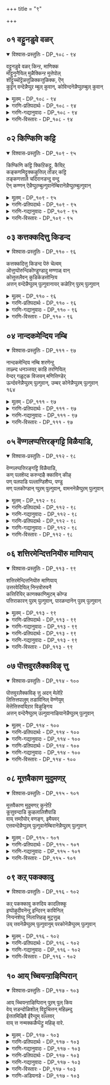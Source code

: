 +++
title = "९"

+++

## ०१  वट्टुनडुवे वळर्

<details open><summary>विश्वास-प्रस्तुतिः - DP_१०८ - ९४</summary>

वट्टुनडुवे वळर् किन्ऱ, माणिक्क  
मॊट्टुनुनैयिल् मुळैक्किन्ऱ मुत्तेपोल्  
शॊट्टुच्चॊट्टॆन्नत्तुळिक्कत्तुळिक्क, ऎन्  
कुट्टन् वन्दॆन्नैप्पुऱ म्बुल् कुवान्, कोविन्दनॆन्नैप्पुऱम्बुल् कुवान्
</details>

<details><summary>मूलम् - DP_१०८ - ९४</summary>

वट्टुनडुवे वळर् किन्ऱ, माणिक्क  
मॊट्टुनुनैयिल् मुळैक्किन्ऱ मुत्तेपोल्  
शॊट्टुच्चॊट्टॆन्नत्तुळिक्कत्तुळिक्क, ऎन्  
कुट्टन् वन्दॆन्नैप्पुऱ म्बुल् कुवान्, कोविन्दनॆन्नैप्पुऱम्बुल् कुवान्
</details>

<details><summary>गरणि-प्रतिपदार्थः - DP_१०८ - ९४</summary>

वट्टु=\(ऎरडु\)बीजगळ, नडुवे=नडुवल्लि, वळर् किन्ऱ= बॆळॆयुत्तिरुव, माणिक्कम्=माणिक्यद, मॊट्टु=मॊग्गिन, नुनैयिल्=तुदियल्लि, मुळैक्किन्ऱ=उदयिसुव\(मॊळॆयुव\), मुत्ते पोल्= मुत्तिन हागॆ, चॊट्टु,चॊट्टु ऎन्ऱु=चॊट् चॊट् ऎन्दु, तुळिक्कत्तुळिक्क=हनिगळु ऒन्दॊन्दागि बन्दु निल्लुत्तिरुव हागॆये, ऎन्=नन्न, कुट्टन्=मगनु, वन्दु=बन्दु, ऎन्नै=नन्नन्नु, पुऱम्=बॆन्नल्लि बन्दु, पुल्गुवान्=कट्टिकॊळ्ळूत्तानॆ, कोविन्दन्=गोविन्दनु, ऎन्नै=नन्नन्नु, पुऱम्= पक्कदल्लि बन्दु, पुल्गुवान्=अप्पिकॊळ्ळुत्तानॆ.
</details>

<details><summary>गरणि-गद्यानुवादः - DP_१०८ - ९४</summary>

ऎरडु बीजगळ नडुवल्लि बॆळॆयुत्तिरुव माणिक्यद मॊग्गिन तुदियल्लि मुत्तिनहागॆ मॊळॆयुत्ता चॊट्टु चॊट्टागि हनिगळु बन्दु निल्लुत्तिरुव हागॆये नन्न मगनु नन्नन्नु बॆन्नकडॆबन्दु नन्नन्नु अप्पिकॊळ्ळुत्तानॆ. नन्न गोविन्दनु पक्कदल्लि बन्दु अप्पिकॊळ्ळुत्तानॆ.\(१\)
</details>

<details><summary>गरणि-विस्तारः - DP_१०८ - ९४</summary>

तायन्दिरिगॆ तम्म मुद्दु मगन गुह्यलाञ्छनवन्नु नोडि नलियुवुदक्कॆ आनन्दवो हेगो\! बालकृष्णन विषयदल्लन्तू यशोदॆगॆ हागॆ माडुवुदरल्लि अमितानन्द. पुट्टदाद ऎरडु बीजगळ नडुवॆ सुन्दरवाद माणिक्यद बण्णद हूमॊग्गिनन्तॆ इदॆ अवन आ गण्डुगुरुतु\! अदर तुदियल्लि मुत्तिन हनियन्तॆ तॊट्टु तॊट्टागि मूत्र उण्टागुत्तिदॆ. मगुवाद अवनिगॆ अदु स्वाभाविक, हागॆ अदु ऒसरि बरुत्तिरुव हागॆये, हिन्दुगडॆयिन्दलो पक्कगळिन्दलो अवनु ओडि बन्दु तन्नन्नु बिगिदप्पिकॊळ्ळबेकॆन्दु यशोदॆय हिरियाशॆ.

कृष्णनिगॆ “गोविन्द” नॆम्ब हॆसरु इन्द्रनिन्द बन्दद्दु. गोवर्धन गिरियन्नु ऎत्तिहिडिदु, गोवुगळन्नू गोपालकरन्नू देवेन्द्रन कडुकोपद फलवाद एळुदिनगळ बिडद बिरुसुमळॆयिन्द रक्षिसिदनल्लवे, बालकृष्ण. अदन्नु कण्ड इन्द्रनु नाचि

१६२

कृष्णन बळिगॆ बन्दु क्षमॆ बेडि, “गोविन्द” पट्टवन्नु विजृम्भणॆयिन्द कट्टिदनु.
</details>

## ०२  किण्किणि कट्टि

<details open><summary>विश्वास-प्रस्तुतिः - DP_१०९ - ९५</summary>

किण्किणि कट्टि क्किऱिकट्टु, कैयिऱ्  
कङ्कणमिट्टुक्कऴुत्तिल् तॊडर् कट्टि  
तङ्कणत्ताले चदिरानडन्दु वन्दु  
ऎन् कण्णन् ऎन्नैप्पुऱम्बुल्गुवानॆम्बिरानॆन्नैप्पुऱम्बुल्गुवान्
</details>

<details><summary>मूलम् - DP_१०९ - ९५</summary>

किण्किणि कट्टि क्किऱिकट्टु, कैयिऱ्  
कङ्कणमिट्टुक्कऴुत्तिल् तॊडर् कट्टि  
तङ्कणत्ताले चदिरानडन्दु वन्दु  
ऎन् कण्णन् ऎन्नैप्पुऱम्बुल्गुवानॆम्बिरानॆन्नैप्पुऱम्बुल्गुवान्
</details>

<details><summary>गरणि-प्रतिपदार्थः - DP_१०९ - ९५</summary>

किण् किणी कट्टि= किरुगण्टॆगळन्नु कट्टिकॊण्डु, किऱि कट्टि= मुङ्गैयल्लि हवळद सरवन्नु कट्टि, कङ्कणं कट्टि= तोळुगळिगॆ तोळ्बळॆगळन्नु तॊट्टु, कऴुत्तिल्=कत्तिनल्लि, तॊडर् कट्टि= सरपणियन्नु \(हारवन्नु\)धरिसि, तम्=तन्न, कनत्ताले= घनतॆयिन्द कूडि, ऎन्=नन्न, कण्णन्=कृष्णनु, चदिरा= अपूर्व सॊबगिनिन्द, नडन्दु=नडॆदु, वन्दु=बन्दु, ऎन्नै= नन्नन्नु, पुऱम्=हिम्भागदिन्द, पुल्गुवान्=अप्पिकॊळ्ळुत्तानॆ, ऎन् पिरान्=नन्न स्वामियु, ऎन्नै= नन्नन्नु, पुऱम्= पक्कगळिन्द, पुल्गुवान्=अप्पिकॊळ्ळुत्तानॆ.
</details>

<details><summary>गरणि-गद्यानुवादः - DP_१०९ - ९५</summary>

किरुगण्टॆगळन्नु नडुविनल्लि कट्टिकॊण्डु, मुङ्गैयल्लि हवळद सरवन्नुकट्टिकॊण्डु, तोळुगळीगॆ तोळ्बळॆगळन्नु तॊट्टु, कत्तिनल्लि सरपणिय सरवन्नु धरिसि, इवुगळ जॊतॆगॆ तन्न घनतॆयिन्द कूडि, नन्न कृष्णनु अपूर्व सॊबगिनिन्द नडॆदुबन्दु नन्नन्नु हिम्भागदिन्द अप्पिकॊळ्ळुत्तानॆ, नन्न स्वामियु पक्कगळिन्द बन्दु अप्पिकॊळ्ळुत्तानॆ. \(२\)
</details>

<details><summary>गरणि-विस्तारः - DP_१०९ - ९५</summary>

मुद्दु मगनिगॆ ऎष्टुबगॆयल्लि अलङ्कार माडि नोडिदरू तीरदु. आभरणगळन्नु धरिसिद अवनु नडॆदु बरुत्तिद्दरॆ, अदे ऒन्दु हॆम्मॆय नोट. अवन नडगॆयल्लि ऒन्दु घनतॆयू सेरिदरॆ, आ तायिगॆ अदॆष्टु हितवो, ऎष्टु हिग्गो, ऎष्टु आनन्दवो\!

१६३
</details>

## ०३  कत्तक्कदित्तु किडन्द

<details open><summary>विश्वास-प्रस्तुतिः - DP_११० - ९६</summary>

कत्तक्कदित्तु किडन्द पॆरुं चॆल्वम्   
ऒत्तुप्पॊरुन्दिकॊण्डुण्डादु मण्णाळ् वान्  
कॊत्तुत्तलैवन् कुडिकॆडत्तोन्ऱिय  
अत्तन् वन्दॆन्नैप्पुऱम् पुल्गुवानायर् कळेऱिन् पुऱम् पुल्गुवान्
</details>

<details><summary>मूलम् - DP_११० - ९६</summary>

कत्तक्कदित्तु किडन्द पॆरुं चॆल्वम्   
ऒत्तुप्पॊरुन्दिकॊण्डुण्डादु मण्णाळ् वान्  
कॊत्तुत्तलैवन् कुडिकॆडत्तोन्ऱिय  
अत्तन् वन्दॆन्नैप्पुऱम् पुल्गुवानायर् कळेऱिन् पुऱम् पुल्गुवान्
</details>

<details><summary>गरणि-प्रतिपदार्थः - DP_११० - ९६</summary>

पॆरु=विपुलवाद, शॆल्वम्=ऐश्वर्यवन्नु, ऒत्तु=ऒट्टागि, पॊरुन्दिक्कॊण्डु=हॊन्दिकॊण्डु, उण्णादु= अनुभविसदॆये, कत्तक्कदित्तु= किरिचाडि, गर्वदिन्द मातिगॆ ऒप्पदन्तॆ, किडन्द=इद्द, मण्=भूमियन्नु, आळ् वान्=आळुववन, कॊत्तु=समूहक्कॆ, तलैवन्=यजमाननाद दुर्योधन, कुडि=वंशवॆल्ल, कॆड= नाशवागुवन्तॆ, तोन्ऱिय=अवतरिसिद, अत्तन्=स्वामियु, वन्दु=बन्दु, ऎन्नै=नन्नन्नु, पुऱम्=हिन्दिनिन्द, पुल्गुवान्=अप्पिकॊळ्ळुत्तानॆ, आयर् कळ्=गोवळर, एऱु=गण्डु, ऎन्=नन्न, पुऱम्=पक्कगळिन्द, पुल्गुवान्=अप्पिकॊळ्ळुत्तानॆ.
</details>

<details><summary>गरणि-गद्यानुवादः - DP_११० - ९६</summary>

विपुलवाद ऐश्वर्यवन्नु ऒट्टागि हॊन्दिकॊण्डु अनुभविसदॆये गर्वदिन्द किरिचाडि मातिगॆ ऒप्पदन्तॆ इद्द भूमियन्नाळुववर समूहक्कॆ ऒडॆयनाद दुर्योधनन वंशवॆल्ल नाशवागुवन्तॆ अवतरिसिद स्वामियु बन्दु नन्नन्नु हिन्दिनिन्द अप्पिकॊळ्ळुत्तानॆ; गोवळर गण्डु नन्न पक्कगळिन्द अप्पिकॊळ्ळूत्तानॆ.\(३\)
</details>

<details><summary>गरणि-विस्तारः - DP_११० - ९६</summary>

पान्दवरू कौरवरू अण्णतम्मन्दिर मक्कळू.ऎल्लरू ऒट्टिगिद्दु, विपुलवाद राज्यवन्नु समनागि पडॆदु अनुभविसिरॆन्दु, श्रीकृष्ण पाण्डवर राजदूतनागि नल्नुडि नुडिद. सन्धि माडिकॊण्डु सुखवागिरि ऎन्द. न्याय मत्तु धर्ममार्गवन्नु हिडियिरि ऎन्दु बोधिसिद. गर्वदिन्द बीगिद्द दुर्योधन यावुदक्कू सॊप्पु हाकलिल्ल. कृष्णनन्ने अवमानगॊळिसलॆत्निसिद. सन्धियत्नमुरियितु. भारतयुद्ध तॊडगितु. दुर्योधनन वंशवे निर्नामवायितु. न्यायबाहिररिगू, धर्मरहितरिगू ऎन्दिगू हितविल्ल; ऎन्दिद्दरू सत्यधर्मगळिगे जय ऎन्दु ऎत्ति तोरिसुव निदर्शन महाभारतकतॆ. भगवन्तने अदर नियन्त्रक.
</details>

## ०४  नान्दकमेन्दिय नम्बि

<details open><summary>विश्वास-प्रस्तुतिः - DP_१११ - ९७</summary>

नान्दकमेन्दिय नम्बि शरणॆन्ऱु  
ताऴ्न्द धनञ्जयऱ् काहि तरणियिल्  
वेन्दर् गळुट्क विजयन् मणित्तिण्डेर्  
ऊर्न्दवनॆन्नैप्पुऱम् पुल्गुवान्, उम्बर् कोनॆन्नैप्पुऱम् पुल्गुवान्  
१६४
</details>

<details><summary>मूलम् - DP_१११ - ९७</summary>

नान्दकमेन्दिय नम्बि शरणॆन्ऱु  
ताऴ्न्द धनञ्जयऱ् काहि तरणियिल्  
वेन्दर् गळुट्क विजयन् मणित्तिण्डेर्  
ऊर्न्दवनॆन्नैप्पुऱम् पुल्गुवान्, उम्बर् कोनॆन्नैप्पुऱम् पुल्गुवान्  
१६४
</details>

<details><summary>गरणि-प्रतिपदार्थः - DP_१११ - ९७</summary>

नान्दकम्=नन्दकवन्नु, एन्दिय=धरिसिद, नम्बि=रक्षकने\(स्वामिये\), शरण्=शरणु, ऎन्ऱु=ऎन्दु, ताऴ्न्द=तलॆबागिसिद, धनञ्जयऱ् कु= धनञ्जयनिगॆ, आहि=सहायकनागि, तरणियिल्=भूमिय मेलॆ, वेन्दर् कळ्=राजरुगळु, उट्क=अञ्जि, नाचुवन्तॆ, विजयन्=विजयन, मणि=रत्नखचितवाद, तिण्=शक्तियिन्द कूडिद, तेर्= रथवन्नु, ऊर्न्दवन्=नडसिदवनु, ऎन्नै=नन्नन्नु, पुऱम्=हिन्दिनिन्द, पुल्गुवान्=अप्पिकॊळ्ळुत्तानॆ, उम्बर्=अमरर, कोन्=ऒडॆयनु, ऎन्नै=नन्नन्नु, पुऱम्=पक्कॆगळिन्द, पुल्गुवान्=अप्पिकॊळ्ळुत्तानॆ.
</details>

<details><summary>गरणि-गद्यानुवादः - DP_१११ - ९७</summary>

नन्दकवन्नु धरिसिद रक्षकने, शरणु ऎन्दु तलॆबागिसिद धनञ्जयनिगॆ सहायकनागि भूमिय मेलॆ राजरुगळु अञ्जिनाचुवन्तॆ विजयन रत्नखचितवाद बलिष्ठवाद रथवन्नु नडसिदवनु नन्नन्नु हिन्दिनिन्द बन्दु अप्पिकॊळ्ळुत्तानॆ; अमरर ऒडॆयनु नन्नन्नु पक्कगळिन्द बन्दु अप्पिकॊळ्ळुत्तानॆ.\(४\)
</details>

<details><summary>गरणि-विस्तारः - DP_१११ - ९७</summary>

महाभारत युद्धमॊदलागुवुदक्कॆ मुञ्चॆ, ऎरडु पक्षद सैन्यगळु ऎल्ल रीतियल्लू अणियागिद्दवु. धनञ्जयनॆन्निसिकॊण्डिद्द कॆच्चॆदॆय अर्जुन युद्ध काळगक्कॆ बन्द. हिरियरु, बन्धुगळू,मित्ररु होराडलु ऎदुरागि निन्तिरुवुदन्नु कण्डु भ्रमिसिद. अञ्जिद; मैबॆवरितु; गाण्डीव कैयिन्द जारितु. दारिकाणदायितु. आग भगवन्तनल्लि शरणाद. स्वामी शरणादॆ\!रक्षिसु\!”ऎन्दु तलॆबागि बेडिद. ऒडनॆये भगवन्त अनुग्रहिसिद. सारथ्यवन्नु नडॆसिद. अवनिगॆ तन्न रक्षणॆ ऒदगिसिद. अदरिन्द अवनु विजयनाद. ऎदुरिसिदवरॆल्लरू नाचिदरु,अञ्जिदरु, मडिदरु. शरणागत रक्षकनल्लवे भगवन्त\!.
</details>

## ०५  वॆण्गलप्पत्तिरङ्गट्टि विळैयाडि,

<details open><summary>विश्वास-प्रस्तुतिः - DP_११२ - ९८</summary>

वॆण्गलप्पत्तिरङ्गट्टि विळैयाडि,  
कण् पलशॆय्द करुन्दऴै क्काविन् कीऴ्  
पण् पलपाडि पल्लाण्डिशैप्प, पण्डु  
मण् पलकॊण्डान् प्पुऱम् पुल्गुवान्, वामननॆन्नैप्पुऱम् पुल्गुवान्
</details>

<details><summary>मूलम् - DP_११२ - ९८</summary>

वॆण्गलप्पत्तिरङ्गट्टि विळैयाडि,  
कण् पलशॆय्द करुन्दऴै क्काविन् कीऴ्  
पण् पलपाडि पल्लाण्डिशैप्प, पण्डु  
मण् पलकॊण्डान् प्पुऱम् पुल्गुवान्, वामननॆन्नैप्पुऱम् पुल्गुवान्
</details>

<details><summary>गरणि-प्रतिपदार्थः - DP_११२ - ९८</summary>

पण्डु=हिन्दॆ ऒन्दु कालदल्लि , मण्=लोकगळु, हलवन्नु, कॊण्डान्=अळॆदुकॊण्डवनु, ईग, वॆळ्=थळथळिसुव, कलम्=आभरणगळन्नु, पत्तिरम्=चॆन्नागि\(ऎच्चरिकॆयिन्द\), कट्टि=तॊट्टुकॊण्डु, विळॆयाडि=आटवाडि, कण् पलशॆय्द=कण्णुगळुळ्ळ अनेक नविलुगरिगळिन्द माडिद, काविन् कीऴ्=\(कॊडॆय\)नॆरळिनल्लि
</details>

<details><summary>गरणि-गद्यानुवादः - DP_११२ - ९८</summary>

१६५
</details>

<details><summary>गरणि-प्रतिपदार्थः - DP_११२ - ९८</summary>

करुदु=मनस्सिन आशॆ आकाङ्क्षॆगळन्नु, अऴै=कूगि करॆदु, पल=अनेक, पण्=कार्यगळन्नुम् पाडि=नडसि, पल्लाण्डु=आशीर्वावन्नुम् इशैक्क= पडॆयतक्कवनु, पुऱम्=हिन्दिनिन्द, पुल्गुवान्= अप्पिकॊळ्ळुत्तानॆ, वामनन्=पुट्टवनादवनु\( वामननु\), ऎन्नै=नन्नन्नु, पुऱम्=पक्कगळिन्द, पुल्गुवान्= अप्पिकॊळ्ळुत्तानॆ.
</details>

<details><summary>गरणि-गद्यानुवादः - DP_११२ - ९८</summary>

हिन्दॆ ऒन्दु कालदल्लि हलवारु लोकगळन्नु अळॆदुकॊण्डवनाद त्रिविक्रमनु ईग थळथळिसुव आभरणगळन्नु चॆन्नागि तॊट्टुकॊण्डु, आटवाडि कण्णुगळुळ्ळ अनेक नविलुगरिगळिन्द माडिद कॊडॆय नॆरळिनल्लि मनस्सिन आशॆआकाङ्क्षॆगळन्नु कूगि करॆदु, हलवु कार्यगळन्नु नडसि, आशीर्वाद पडॆयतक्कवनाद कृष्णनु नन्नन्नु हिन्दिनिन्द अप्पिकॊळ्ळुत्तानॆ; पुट्टवनादवनु\(वामननु\)नन्नन्नु पक्कगळिन्द अप्पिकॊळ्ळुत्तानॆ. \(५\)
</details>

<details><summary>गरणि-विस्तारः - DP_११२ - ९८</summary>

वामननागि आटवाडिद नन्तरवे भगवन्तनु त्रिविक्रमनादद्दु. पुट्टवटुवागि बलिचक्रवर्तिय बळिगॆ ओलॆगरिय कॊडॆ हिडिदु बन्दु आशीर्वादवन्नु माडि, तन्न मनस्सिन आशॆ आकाङ्क्षॆगळाद मूरडि नॆलवन्नु दानमाडॆन्दु केळिद्दु. अनन्तर अवनु हलवु अद्भुत कार्यगळन्नु माडिद्दु, महत्तगै बॆळॆदु त्रिविक्रमनागि, तन्न ऎरडे हॆज्जॆगळिन्द हलवु लोकगळन्नु अळॆदुकॊण्डद्दु.

हागॆये कृष्णनू ईग पुट्टवनागि अलङ्कारमाडिकॊण्डु नविलुगरिय कॊडॆ हिडिदु , तन्न आशॆ आकाङ्क्षॆगळन्तॆये अनेक महत्कार्यगळन्नु नडसि त्रिविक्रमनादद्दु हाडिसिकॊण्डु, हॊगळिसिकॊण्डु आशीर्वाद पडॆदद्दु.
</details>

## ०६  शत्तिरमेन्दित्तनियॊरु माणियाय्

<details open><summary>विश्वास-प्रस्तुतिः - DP_११३ - ९९</summary>

शत्तिरमेन्दित्तनियॊरु माणियाय्  
उत्तरवेदियिल् निन्ऱवॊरुवनै  
कत्तिरियिर् काणक्काणिमुटम् कॊण्ड  
पत्तिराकारन् पुऱम् पुल्गुवान्, पारळन्दानॆन् पुऱम् पुल्गुवान्
</details>

<details><summary>मूलम् - DP_११३ - ९९</summary>

शत्तिरमेन्दित्तनियॊरु माणियाय्  
उत्तरवेदियिल् निन्ऱवॊरुवनै  
कत्तिरियिर् काणक्काणिमुटम् कॊण्ड  
पत्तिराकारन् पुऱम् पुल्गुवान्, पारळन्दानॆन् पुऱम् पुल्गुवान्
</details>

<details><summary>गरणि-प्रतिपदार्थः - DP_११३ - ९९</summary>

चत्तिरम्=कॊडॆयन्नु\(छत्रवन्नु\), एन्दि=हिडिदुकॊण्डु, तनि=ऒण्टियाद, ऒरु=ऒब्ब, माणियाय्=वटुवागि, उत्तर=उत्तरदिक्किगॆ अभिमुखवागिरुव, वेडियिल्=वेदिकॆय मेलॆ, निन्ऱ=कुळितिरुव, ऒरुवनै=ऒब्बन, कत्तिरियर्=क्षत्रियरॆल्लरू, काण=नोडुत्तिरुवन्तॆये,
</details>

<details><summary>गरणि-गद्यानुवादः - DP_११३ - ९९</summary>

१६६
</details>

<details><summary>गरणि-प्रतिपदार्थः - DP_११३ - ९९</summary>

काणि=भूमियन्नु, मुट्रम्=पूर्तियागि, कॊण्ड=तन्नदागि माडिकॊण्ड, पत्तिराकारन्=\(शाश्वतवाद\) दॊड्ड आकारवुळ्ळवनु, पुऱम्=हिन्दिनिन्द, पुल्गुवान्= अप्पिकॊळ्ळुत्तानॆ, पार्=भूमियन्नु, अळन्दान्=अळॆदवनु, ऎन्=नन्न, पुऱम्=पक्कगळिन्द, पुल्गुवान्= अप्पिकॊळ्ळुत्तानॆ
</details>

<details><summary>गरणि-गद्यानुवादः - DP_११३ - ९९</summary>

कॊडॆयन्नु हिडिदुकॊण्डु ऒण्टियाद ऒब्ब वटुवागि उत्तरद वेदिकॆय मेलॆ कुळितिरुव ऒब्बन क्षत्रियरॆल्लरू नोडुत्तिरुवन्तॆये भूमियन्नु पूर्तियागि तन्नदुमाडिकॊण्ड दॊड्ड शाश्वताकारनु हिन्दिनिन्द अप्पिकॊळ्ळुत्तानॆ, भूमियन्नु अळॆदवनु नन्न पक्कगळिन्द अप्पिकॊळ्ळुत्तानॆ.\(६\)
</details>

<details><summary>गरणि-विस्तारः - DP_११३ - ९९</summary>

एकाकियागि कॊडॆहिडिदु बन्द वटु, वामन मूर्तियाद भगवन्त, यागशालॆय उत्तरद वेदिकॆय मेलॆ कुळितिद्दवनु महाबलि. हॆसरिगॆ तक्कन्तॆ अवनु महाबलिये. क्षत्रियरॆल्लरू अवनिगॆ आश्रितरु ऎल्लरू अवन बॆङ्गावलु. अष्टुमन्दि वीरर ऎदुरल्लि वटूवाग् बन्दु, अवनिन्द मूरडि नॆलद दानवन्नु अतिसुलभवागि पडॆद. अदरिन्दले महाबलिय सकल सम्पत्तन्नू तन्नदागि माडिकॊण्ड. त्रिविक्रमनागि भूमण्डलवन्नॆल्ल ऒन्दे हॆज्जॆयिन्द अळॆदु विजृम्भिसिद भगवन्त.
</details>

## ०७  पॊत्तवुरलैक्कविऴ् त्तु

<details open><summary>विश्वास-प्रस्तुतिः - DP_११४ - १००</summary>

पॊत्तवुरलैक्कविऴ् त्तु अदन् मेलेऱि  
तित्तित्तपालुम् तडाविनिल् वॆण्णॆयुम्  
मॆत्तॆत्तिरुवयिऱार विऴुङ्गिय  
अत्तन् वन्दॆनैप्पुऱम् उल्गुवानाऴियानॆन्नैप्पुऱम् पुल्गुवान्
</details>

<details><summary>मूलम् - DP_११४ - १००</summary>

पॊत्तवुरलैक्कविऴ् त्तु अदन् मेलेऱि  
तित्तित्तपालुम् तडाविनिल् वॆण्णॆयुम्  
मॆत्तॆत्तिरुवयिऱार विऴुङ्गिय  
अत्तन् वन्दॆनैप्पुऱम् उल्गुवानाऴियानॆन्नैप्पुऱम् पुल्गुवान्
</details>

<details><summary>गरणि-प्रतिपदार्थः - DP_११४ - १००</summary>

पॊत्त=तळदल्लि तूतुबिद्दिरुव, उरलै=ऒरळन्नु, कविऴ् त्तु= तलॆकॆळगु माडिकॊण्डु, अदन्=अदर मेल्=मेरॆ, एऱि=हत्तिनिन्तु, तडाविनिल्=दॊड्ड मडकॆगळल्लि इरुव, तित्तित्त= मधुरवाद, पालुम्=हालन्नू, वॆण्णॆयुम्=बॆण्णॆयन्नू, मॆत्त=सद्दिल्लदॆ समृद्धियागि, तिरुवयिऱ्= दिव्यवाद हॊट्टॆ, आर=तुम्बि तृप्तियागुवन्तॆ, विऴुङ्गिय= नुङ्गिद, अत्तन्=स्वामियु, वन्दु=बन्दु, ऎन्नै=नन्नन्नु, पुऱम्=हिन्दिनिन्द, पुल्गुवान्= अप्पिकॊळ्ळुत्तानॆ
</details>

<details><summary>गरणि-गद्यानुवादः - DP_११४ - १००</summary>

१६७
</details>

<details><summary>गरणि-प्रतिपदार्थः - DP_११४ - १००</summary>

आऴियान्=चक्रधारियु, ऎन्नै=नन्नन्नु, पुऱम्=पक्कगळिन्द, पुल्गुवान्= अप्पिकॊळ्ळुत्तानॆ.
</details>

<details><summary>गरणि-गद्यानुवादः - DP_११४ - १००</summary>

तळदल्लि तूतुबिद्दिरुव ऒरळन्नु तलॆकॆळगु माडिकॊण्डु अदर मेलॆ हत्तिनिन्तु दॊड्ड मडकॆगळल्लि इट्ट सिहियाद हालन्नू बॆण्णॆयन्नू समृद्धियागि सद्दिल्लदॆ दिव्यवाद हॊट्टॆ तुम्बि तृप्तियागुवन्तॆ नुङ्गिद स्वामियु बन्दु नन्नन्नु हिन्दिनिन्द अप्पिकॊळ्ळुत्तानॆ, चक्रधारियायु नन्नन्नु पक्कगळिन्द अप्पिकॊळ्ळुत्तानॆ.\(७\)
</details>

<details><summary>गरणि-विस्तारः - DP_११४ - १००</summary>

भगवन्तन सृष्टियल्लि इदु कॆलसक्कॆ बारद्दु ऎम्बुदे इल्ल. ऒन्दॊन्दु वस्तुविगू तक्क उपयोगविद्दे इदॆ. कल्लु मर-दैव सृष्टि. अवुगळिन्द ऒरळन्नु मनुष्य तन्न उपयोगक्कॆन्दु माडिकॊळ्ळुत्तानॆ. आदरॆ, ऒरळिन तळ तूतु बिद्दकूडले अदु बेडद्दॆन्दु तळ्ळि हाकुत्तानॆ. अरितवनिगॆ, ऎल्लवू बेकादद्दे. बालकृष्ण अदन्ने बोरलिसिकॊण्ड मडकॆगळल्लि शेखरिसिट्ट हालु बॆण्णॆयन्नु निलुकलु अनुकूल माडिकॊण्ड. अवुगळन्नु मनसार हॊट्टॆ तुम्बुवष्टू तिन्द. इदन्नॆल्ल सद्दिल्लदन्तॆ माडिद स्वामि. हागॆये तायि यशोदॆयन्नू आप्पिकॊण्डु तृप्तिपडिसुववनु स्वामि. चक्रधारियाद स्वामि तायियन्नु अप्पिकॊण्डरॆ, अदु अवळिगॆ रक्षॆ अल्लवे?
</details>

## ०८  मूत्तवैकाण मुदुमणऱ्

<details open><summary>विश्वास-प्रस्तुतिः - DP_११५ - १०१</summary>

मूत्तवैकाण मुदुमणऱ् कुन्ऱेऱि  
कूत्तुवन्दाडि कुऴलालिशैपाडि  
वाय् त्तमऱैयोर् वणङ्ग, इमैयवर्  
एत्तवन्दॆन्नैप्पुऱम् पुल्गुवानेम्बिरानॆन्नैप्पुऱम् पुल्गुवान्
</details>

<details><summary>मूलम् - DP_११५ - १०१</summary>

मूत्तवैकाण मुदुमणऱ् कुन्ऱेऱि  
कूत्तुवन्दाडि कुऴलालिशैपाडि  
वाय् त्तमऱैयोर् वणङ्ग, इमैयवर्  
एत्तवन्दॆन्नैप्पुऱम् पुल्गुवानेम्बिरानॆन्नैप्पुऱम् पुल्गुवान्
</details>

<details><summary>गरणि-प्रतिपदार्थः - DP_११५ - १०१</summary>

मूत्त=मुदुकनाद, अवै=गोवळर गुम्पु, काण=नोडुव हागॆ, मुदु=बहुकालदिन्द इरुव \(हळॆय\) मणल्= मरळिन, कुन्ऱु=गुड्डवन्नु एऱि=हत्ति वन्दु=बन्दु, कूत्तु= कुणिदाटवन्नु, आडि=आडि, कुऴलाल्= कॊळलिनिन्द, इशै=गानवन्नु, पाडि=नुडिसि वाय् त्त=श्रेष्ठराद, मऱैयोर्=वेदवित्तुगळू, ऋषिगळू, वणङ्ग=साष्टाङ्गवॆरगलु, इमैयवर्=देवतॆगळु, एत्त=स्तोत्रमाडलु, वन्दु=बन्दु, ऎन्नै=नन्नन्नु, पुऱम्=हिन्दिनिन्द, पुल्गुवान्= अप्पिकॊळ्ळुत्तानॆ, ऎम् पिरान्=नम्म यजमाननु, ऎन्नै=नन्नन्नु, पुऱम्=पक्कगळिन्द, पुल्गुवान्= अप्पिकॊळ्ळुत्तानॆ
</details>

<details><summary>गरणि-गद्यानुवादः - DP_११५ - १०१</summary>

१६८
</details>

<details><summary>गरणि-विस्तारः - DP_११५ - १०१</summary>

गोवळर मुदुकर गुम्पु नोडुव हागॆ हळॆयकालदिन्दिरुव मरळिन गुड्डवन्नु हत्तिबन्दु कुणिदाटवन्नु आडि कॊळलिनिन्द गानवन्नु नुडिसि श्रेष्ठराद वेदवित्तुगळू ऋषिगळू साष्टाङ्गवॆरगुवन्तॆयू देवतॆगळु स्तोत्रमाडुवन्तॆयू माडिदवनु बन्दु नन्नन्नु हिन्दिनिन्द अप्पिकॊळ्ळुत्तानॆ, नम्म यजमाननु नन्नन्नु पक्कगळिन्द अप्पिकॊळ्ळुत्तानॆ.\(८\)

गोवळरु युवकरागलि, मुदुकरागलि सामान्यजन. प्रापञ्चिकरु. मुदुकरादरॆ हॆच्चु अनुभवस्थरागिरुत्तारॆ. भगवन्तन लीलाविनोदगळन्नु अवरु मुग्धतॆयिन्द नोडि नलियतक्कवरु. अवर कण्णॆदुरिगॆ अवरु नोडुत्तिरुवन्तॆ भगवन्तनाद श्रीकृष्ण मरळगुड्डवन्नु हत्ति अदर मेलॆ तन्न दिव्य कुणितवन्नू आटगळन्नू तोरिसिद, कॊळलिन गानवन्नु आकर्षकवागि नुडिसिद. आवृद्धर कण्मनगळन्नु तणिसिदनु.

वेदवित्तुगळु वेदगळन्नु चॆन्नागि अरितवरु. ऋषिगळु महाज्ञानिगळु. श्रीकृष्णनु गोकुलदल्लि तोरिसिद दिव्यलीलाविनोदगळन्नु अवरू कण्डरु अरितरु. अवरिगॆ अदॆल्ल अर्थगर्भितवागि ज्ञानपूर्णवागि कण्डवु. भगवन्तन महिमॆयन्नु इन्नू चॆन्नागि अरितुकॊळ्ळलु अवु सहायकवादवु. आद्दरिन्द वेडवित्तुगळू ऋषिगळू कृष्णनिगॆ तलॆबागि साष्टाङ्गवॆरगिदरु. देवतॆगळु भगवन्तन महिमॆयन्नु प्रतिकार्यदल्लू खण्डरितु मुक्तकण्ठदिन्द स्तोत्रमाडिदरु.
</details>

## ०९  कऱ् पकक्कावु

<details open><summary>विश्वास-प्रस्तुतिः - DP_११६ - १०२</summary>

कऱ् पकक्कावु करुदिय कादलिक्कू  
इप्पॊऴुदीवनॆन्ऱु इन्दिरन् काविनिल्  
निऱ्पनशॆय्दु निलात्तिहऴ् मुट्रत्तुळ्  
उय् त्तवनॆन्नैप्पुऱम् पुल्गुवानुम् परकोनॆन्नैप्पुरम् पुल्गुवान्
</details>

<details><summary>मूलम् - DP_११६ - १०२</summary>

कऱ् पकक्कावु करुदिय कादलिक्कू  
इप्पॊऴुदीवनॆन्ऱु इन्दिरन् काविनिल्  
निऱ्पनशॆय्दु निलात्तिहऴ् मुट्रत्तुळ्  
उय् त्तवनॆन्नैप्पुऱम् पुल्गुवानुम् परकोनॆन्नैप्पुरम् पुल्गुवान्
</details>

<details><summary>गरणि-प्रतिपदार्थः - DP_११६ - १०२</summary>

कऱ् पक=कल्पवृक्षद, कावु=हूतोटवन्नु, करुदिय्=आशिसिद, कादलिक्कू=प्रियतमॆगॆ, इप्पॊऴुदु= ईगले, इन्दिरन्=इन्द्रन, काविनिल्=हूदोटदिन्द, ईवन्=तन्दीयुवॆनु, ऎन्ऱु=ऎन्दु, निला=बॆळदिङ्गळु, तिहऴ्=बॆळगुत्तिरुव, मुट्रत्तुळ्= अङ्गळदल्लि, निऱ् पन=स्थिरवागि इरुवन्तॆ, शॆय्दु=माडि, उय् त्तवन्=अभिवृद्धि माडिदवनु, ऎन्नै=नन्नन्नु, पुऱम्=हिन्दिनिन्द, पुल्गुवान्= अप्पिकॊळ्ळुत्तानॆ, उम् पर्=देवतॆगळ, कोन्=ऒडॆयनु, ऎन्नै=नन्नन्नु, पुऱम्=पक्कगळिन्द, पुल्गुवान्= अप्पिकॊळ्ळुत्तानॆ.
</details>

<details><summary>गरणि-गद्यानुवादः - DP_११६ - १०२</summary>

१६९
</details>

<details><summary>गरणि-विस्तारः - DP_११६ - १०२</summary>

कल्पवृक्षद हूदोटवन्नु आशिसिद प्रियतमॆगॆ ईगले इन्द्रन दोटदिन्द तन्दुकॊडुवॆनॆन्दु बॆळदिङ्गळु बॆळगुत्तिरुव अवळ अङ्गळदल्लि अदु स्थिरवागि इरुवन्तॆ माडि, अदन्नु अभिवृद्धिमाडिदवनु नन्नन्नु हिन्दिनिन्द अप्पिकॊळ्ळुत्तानॆ, देवाधिदेवनुनन्ननु पक्कगळिन्द अप्पिकॊळ्ळुत्तानॆ.

देवेन्द्रन हूदोटवन्नु नन्दनवन ऎन्नुत्तारॆ नन्दनवनदल्लि देवलोकद वृक्षगळु बॆळॆयुत्तवॆ. मन्दार, पारिजात, सन्तान, कल्पवृक्ष हरिचन्दन वृक्षगळु अल्लि प्रसिद्धवादवु.

नरकासुरनन्नु वधिसलु श्रीकृष्णनु तनगॆ अत्यन्त प्रियतमॆ सत्यभामॆयॊडनॆ प्राग्जोतिष पुरक्कॆ होगिद्द. अवनन्नु वधिसिद तरुवाय अवन मगनन्नु अनुग्रहिसि, अवनु देवेन्द्रन तायियाद अदितिदेविय अपहरिसिद्द किवियोलॆगळन्नु आकॆगॆ हिन्दुरुगिसलु, सत्यभामॆयॊडनॆ देवलोकक्कॆ होदनु. देवेन्द्रनु अवरीर्वरन्नू अत्यादरदिन्द बरमाडिकॊण्डु सत्करिसिदनु. अनन्तर अवरु नन्दनवनदल्लि अड्डाडुत्तिरुव सत्यभामॆगॆ पारिजात वृक्षद मेलॆ आशॆयायितु. द्वारकॆयल्लि तन्न मनॆय अङ्गळदल्लि बॆळसलु अदन्नु तन्दुकॊडुवन्तॆ कृष्णनन्नु केळिदळु. प्रियतमॆय आशॆयन्नु पूर्णगॊळिसुवॆनॆन्दु हेळि कृष्णन पारिजातवृक्षवन्नुक कित्तु गरुडन मेलॆ द्वारकॆगॆ तन्दनु. सत्यभामॆय मनॆय अङ्गळदल्लि नॆट्टनु. दुम्बिगळॆल्ल आ हूविन वासनॆयन्नुहिडिदु द्वारकॆगॆ बन्दुबिट्टवु. तन्न वनदल्लि सौन्दर्य कडमॆयायितल्ला ऎन्दु बगॆदु इन्द्रनु श्रीकृष्णनल्लि दैन्यदिन्द अदन्नु वापस्सुकॊडॆन्दु प्रार्थिसिदनु. कृष्णनु अदन्नु हिन्दक्कॆ कॊट्टु बिट्टदल्लदॆ पारिजात वृक्षवु द्वारकॆयल्ले अभिवृद्धिहॊन्दुवन्तॆ अनुग्रहिसिदनु.
</details>

## १०  आय् च्चियन्ऱाऴिप्पिरान्

<details open><summary>विश्वास-प्रस्तुतिः - DP_११७ - १०३</summary>

आय् च्चियन्ऱाऴिप्पिरान् पुऱम् पुल् किय  
वेय् त्तडन्दोळिशॊल् विट्टुचित्तन् महिऴ्न्दु  
ईत्ततमिऴिवै ईरैन्दुम् वल्लवर्  
वाय् त्त नन्मक्कळैप्पॆट्रु महिऴ् वारे.
</details>

<details><summary>मूलम् - DP_११७ - १०३</summary>

आय् च्चियन्ऱाऴिप्पिरान् पुऱम् पुल् किय  
वेय् त्तडन्दोळिशॊल् विट्टुचित्तन् महिऴ्न्दु  
ईत्ततमिऴिवै ईरैन्दुम् वल्लवर्  
वाय् त्त नन्मक्कळैप्पॆट्रु महिऴ् वारे.
</details>

<details><summary>गरणि-प्रतिपदार्थः - DP_११७ - १०३</summary>

वेय्=बिदिरिनन्तॆ, तड=नीळवाद, तोळि=तोळुगळ, आय् च्चि=गॊल्लतियाद यशोदॆ, आऴि=चक्रधारियाद, पिरान्=प्रभुवाद कृष्णनु अन्ऱु=अन्दु, पुऱम्=हिन्दिनिन्द पक्कगळिन्द \(तन्नन्नु\), पुल् हिय=अप्पिकॊण्ड, शॊल्=मातन्नु, विट्टुचित्तन्=विष्णुचित्तनु, महिऴ्न्दु=सन्तोषदिन्द, ईत्त=इत्त, तमिऴ्=तमिळु
</details>

<details><summary>गरणि-गद्यानुवादः - DP_११७ - १०३</summary>

१७०
</details>

<details><summary>गरणि-प्रतिपदार्थः - DP_११७ - १०३</summary>

इवै=इवुगळू, ई ऐन्दुम्=ईरैदु हाडुगळन्नु, वल्लवर्=बल्लवरु, वाय् त्त=श्रेष्ठराद, मक्कळै=मक्कळन्नु, पॆट्रु=पडॆदु, महिऴ् वारे=सन्तोषपडुववरे\!.
</details>

<details><summary>गरणि-गद्यानुवादः - DP_११७ - १०३</summary>

विदिरिनन्तॆ नीळवाद तोळुगळुळ्ळ गॊल्लति यशोदॆयु चक्रधारियाद प्रभुवाद श्रीकृष्णनु अन्दु तन्नन्नु हिन्दिनिन्दलू पक्कगळिन्दलू बन्दु अप्पिकॊण्ड विषयवन्नु विष्णुचित्तनु सन्तोषदिन्द हेळिद ई तमिळिन हत्तु पाशुरगळन्नू बल्लवरु श्रेष्ठराद मक्कळन्नु पडॆदु सन्तोषपडुववरु आगुत्तारॆ.\(१०\)
</details>

<details><summary>गरणि-विस्तारः - DP_११७ - १०३</summary>

ई तिरुमॊऴिगॆ इदु फलश्रुति. चक्रधारियागिरुव ब्रह्माण्डनायकनागिरुव लोकप्रभुवु यशोदॆयन्नु प्रीतियिन्द अप्पिकॊण्डद्दु विषय. अप्पिकॊळ्ळुवुदु ऎन्दरॆ ऎदुरल्लि इरुववरन्नु तन्न अतिशयवाद प्रीतिगॆ ऒळपडिसिकॊण्डु, अवरिगॆ सन्तोषतरुवुदु ऎन्दु. जगत्प्रभुवु सदा चक्रधारि. भगवन्तने रक्षकनागुत्तेनॆन्दु अभयवित्ताग हागॆये बन्दु भक्तनन्नु अप्पिकॊण्डाग, भक्तनिगॆ इन्नाव चिन्तॆ? इन्नेतर भय?

इन्नु मक्कळ विषय; मक्कळन्नु पडॆयुवुदॊन्दु दॊड्डदल्ल, सत्पुत्ररन्नु पडॆदुकॊळुवुदे ऒन्दु सुकृत. मक्कळु तमगिन्त ऒळ्ळॆयवरागि यशस्विगळागि बाळुवुदन्नु नोडलु तन्दॆतायिगळिगॆ तवक. अवरु सद्गुणगळल्लि तम्मन्नुमीरिसिद सत्प्रजॆगळादरॆन्दरॆ, मातापितृगळ सन्तोषक्कॆ ऎणॆयिल्ल. सद्गुणिगळाद मक्कळन्नु पडॆयुवुदु भगवत्प्रसादवे; भक्तन हिरियभाग्यवे. विष्णुचित्तरु इदन्नुकुरितु हेळुत्तिद्दारॆ ऎनबहुदु.

इल्लिगॆ पॆरियाऴ्वारर तिरुमॊऴिय “मॊदल दशक” कॊनॆगण्डितु. “तिरुप्पल्लाण्डु” इदक्कॆ प्रारम्भ. अदन्नु बिडियागि आगलि, मॊदलदशकद इतर तिरुमॊऴिगळ जॊतॆयल्लि आगलि सेरिसि तॆगॆदुकॊळ्ळबहुदु. अदन्नु ई ऎरडु रीतिगळल्लू बळसुव वाडिकॆ इदॆ. आद्दरिन्द तिरुप्पल्लाण्डन्नु बेरॆ सम्पुटवागि बरॆयलागिदॆ. अदे ऒन्दु विशिष्टग्रन्थवादीतु, योचिसुववरिगॆ, तिळिदुकॊळ्ळुववरिगॆ तिळिदवरिगन्तु अदु हागॆये.

मिक्क ऒम्बत्तु तिरुमॊऴिगळन्नु ऎरडनॆय सम्पुटद ऒन्दनॆय भागवॆन्दु करॆयलागिदॆ. प्रति तिरुमॊऴिय विषयवन्नू पॆरियाऴ्वाररु विवरिसि हाडिरुव हागॆये, अदन्नु अरितुकॊळ्ळुवष्टु सामर्थ्यवन्नु कल्पिसुवुदक्कॆन्दु, तक्कमट्टिन ऎन्दरॆ युक्तवाद विवरणॆ कॊट्टिदॆ. इवुगळ ऒळगुट्टन्नु ऒडॆदु विवरिसुव महनीयरिद्दारॆ. अवरल्लि समाश्रयण नडसि अदन्नु अरितुकॊळ्ळुवुदु साधकनिगॆ सेरिद विषय. भगवन्तनल्लि भक्ति माडि, आतनल्लि शरणुहॊक्कु आतन कृपॆयन्नु पडॆदु कृतार्थरागुव गुरियन्नु मरॆयदिद्दरॆ आयितु. तन्नत्त मुम्दिन हॆज्जॆयन्नु आ कृपाळुवे इडिसुत्तानॆ.
</details>

<details><summary>गरणि-अडियनडे - DP_११७ - १०३</summary>

वट्टु, किण्गिणि, कत्त, नान्दकम्, वॆण्गल, चत्तिरम्, पॊत्त, मूत्त, कऱ् पहम्, आय् च्चि, मॆच्चु.
</details>